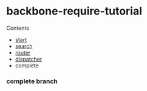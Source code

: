 backbone-require-tutorial
=========================

Contents

- [start](https://github.com/cormac/backbone-require-tutorial/tree/start) 
- [search](https://github.com/cormac/backbone-require-tutorial/tree/search)
- [router](https://github.com/cormac/backbone-require-tutorial/tree/router) 
- [dispatcher](https://github.com/cormac/backbone-require-tutorial/tree/dispatcher)
- complete

### complete branch
